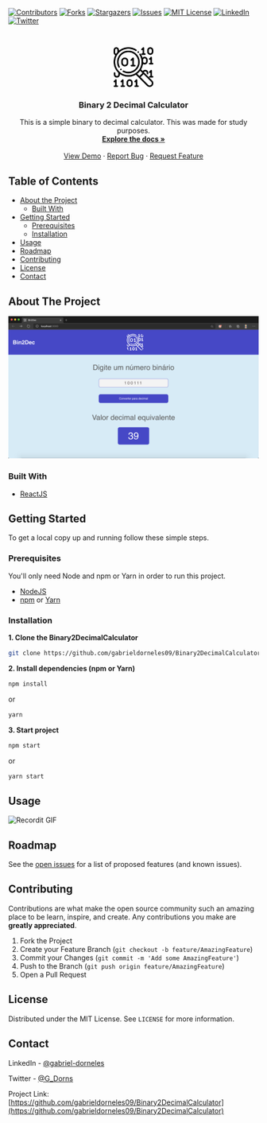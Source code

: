 [![Contributors][contributors-shield]][contributors-url]
[![Forks][forks-shield]][forks-url]
[![Stargazers][stars-shield]][stars-url]
[![Issues][issues-shield]][issues-url]
[![MIT License][license-shield]][license-url]
[![LinkedIn][linkedin-shield]][linkedin-url]
[![Twitter][twitter-shield]][twitter-url]


<!-- PROJECT LOGO -->
<br />
<p align="center">
  <a href="https://github.com/gabrieldorneles09/Binary2DecimalCalculator">
    <img src="images/logo.svg" alt="Logo" width="80" height="80">
  </a>

  <h3 align="center">Binary 2 Decimal Calculator</h3>

  <p align="center">
    This is a simple binary to decimal calculator. This was made for study purposes.
    <br />
    <a href="https://github.com/gabrieldorneles09/Binary2DecimalCalculator"><strong>Explore the docs »</strong></a>
    <br />
    <br />
    <a href="https://github.com/gabrieldorneles09/Binary2DecimalCalculator">View Demo</a>
    ·
    <a href="https://github.com/gabrieldorneles09/Binary2DecimalCalculator/issues">Report Bug</a>
    ·
    <a href="https://github.com/gabrieldorneles09/Binary2DecimalCalculator/issues">Request Feature</a>
  </p>
</p>



<!-- TABLE OF CONTENTS -->
## Table of Contents

* [About the Project](#about-the-project)
  * [Built With](#built-with)
* [Getting Started](#getting-started)
  * [Prerequisites](#prerequisites)
  * [Installation](#installation)
* [Usage](#usage)
* [Roadmap](#roadmap)
* [Contributing](#contributing)
* [License](#license)
* [Contact](#contact)
<!-- * [Acknowledgements](#acknowledgements) -->



<!-- ABOUT THE PROJECT -->
## About The Project

[![Product Name Screen Shot][product-screenshot]]()

<!-- Here's a blank template to get started:
**To avoid retyping too much info. Do a search and replace with your text editor for the following:**
`github_username`, `repo_name`, `twitter_handle`, `email` -->


### Built With

* [ReactJS](https://github.com/facebook/react/)
<!-- * []() -->
<!-- * []() -->



<!-- GETTING STARTED -->
## Getting Started

To get a local copy up and running follow these simple steps.

### Prerequisites

You'll only need Node and npm or Yarn in order to run this project.
* [NodeJS](https://nodejs.org/en/)
* [npm](https://www.npmjs.com/get-npm) or [Yarn](https://classic.yarnpkg.com/lang/en/)

### Installation

**1. Clone the Binary2DecimalCalculator**
```sh
git clone https://github.com/gabrieldorneles09/Binary2DecimalCalculator.git
```
**2. Install dependencies (npm or Yarn)**
```sh
npm install
```
or
```sh
yarn
```
**3. Start project**
```sh
npm start
```
or
```sh
yarn start
```



<!-- USAGE EXAMPLES -->
## Usage
<!--
Use this space to show useful examples of how a project can be used. Additional screenshots, code examples and demos work well in this space. You may also link to more resources.

_For more examples, please refer to the [Documentation](https://example.com)_ -->

![Recordit GIF](http://g.recordit.co/tPEif2CWl3.gif)



<!-- ROADMAP -->
## Roadmap

See the [open issues](https://github.com/gabrieldorneles09/Binary2DecimalCalculator/issues) for a list of proposed features (and known issues).



<!-- CONTRIBUTING -->
## Contributing

Contributions are what make the open source community such an amazing place to be learn, inspire, and create. Any contributions you make are **greatly appreciated**.

1. Fork the Project
2. Create your Feature Branch (`git checkout -b feature/AmazingFeature`)
3. Commit your Changes (`git commit -m 'Add some AmazingFeature'`)
4. Push to the Branch (`git push origin feature/AmazingFeature`)
5. Open a Pull Request



<!-- LICENSE -->
## License

Distributed under the MIT License. See `LICENSE` for more information.



<!-- CONTACT -->
## Contact

LinkedIn - [@gabriel-dorneles](https://www.linkedin.com/in/gabriel-dorneles/)

Twitter - [@G_Dorns](https://twitter.com/G_Dorns)

Project Link: [https://github.com/gabrieldorneles09/Binary2DecimalCalculator](https://github.com/gabrieldorneles09/Binary2DecimalCalculator)



<!-- ACKNOWLEDGEMENTS -->
<!-- ## Acknowledgements

* []()
* []()
* []() -->


<!-- MARKDOWN LINKS & IMAGES -->
<!-- https://www.markdownguide.org/basic-syntax/#reference-style-links -->
[contributors-shield]: https://img.shields.io/github/contributors/gabrieldorneles09/Binary2DecimalCalculator.svg?style=flat-square
[contributors-url]: https://github.com/gabrieldorneles09/Binary2DecimalCalculator/graphs/contributors
[forks-shield]: https://img.shields.io/github/forks/gabrieldorneles09/Binary2DecimalCalculator.svg?style=flat-square
[forks-url]: https://github.com/gabrieldorneles09/Binary2DecimalCalculator/network/members
[stars-shield]: https://img.shields.io/github/stars/gabrieldorneles09/Binary2DecimalCalculator.svg?style=flat-square
[stars-url]: https://github.com/gabrieldorneles09/Binary2DecimalCalculator/stargazers
[issues-shield]: https://img.shields.io/github/issues/gabrieldorneles09/Binary2DecimalCalculator.svg?style=flat-square
[issues-url]: https://github.com/gabrieldorneles09/Binary2DecimalCalculator/issues
[license-shield]: https://img.shields.io/github/license/gabrieldorneles09/Binary2DecimalCalculator.svg?style=flat-square
[license-url]: https://github.com/gabrieldorneles09/Binary2DecimalCalculator/blob/master/LICENSE.txt
[linkedin-shield]: https://img.shields.io/badge/-LinkedIn-black.svg?style=flat-square&logo=linkedin&colorB=555
[linkedin-url]: https://www.linkedin.com/in/gabriel-dorneles/
[product-screenshot]: images/screenshot.png
[twitter-shield]: https://img.shields.io/twitter/url?url=https%3A%2F%2Fgithub.com%2Fgabrieldorneles09%2FBinary2DecimalCalculator
[twitter-url]: https://twitter.com/G_Dorns
